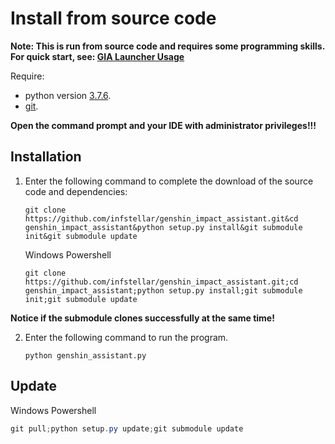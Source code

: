 # Install from source code

<strong>Note: This is run from source code and requires some programming skills. For quick start, see: [GIA Launcher Usage](./install.md)</strong>

Require:

- python version [3.7.6](https://www.python.org/downloads/release/python-376/).
- [git](https://git-scm.com/download/win).

<strong>Open the command prompt and your IDE with administrator privileges!!!</strong>

## Installation

1. Enter the following command to complete the download of the source code and dependencies:

   ```shell
   git clone https://github.com/infstellar/genshin_impact_assistant.git&cd genshin_impact_assistant&python setup.py install&git submodule init&git submodule update
   ```

   Windows Powershell

   ```shell
   git clone https://github.com/infstellar/genshin_impact_assistant.git;cd genshin_impact_assistant;python setup.py install;git submodule init;git submodule update
   ```

<strong>Notice if the submodule clones successfully at the same time!</strong>

2. Enter the following command to run the program.

   ```shell
   python genshin_assistant.py
   ```

## Update

Windows Powershell

```powershell
git pull;python setup.py update;git submodule update
```
